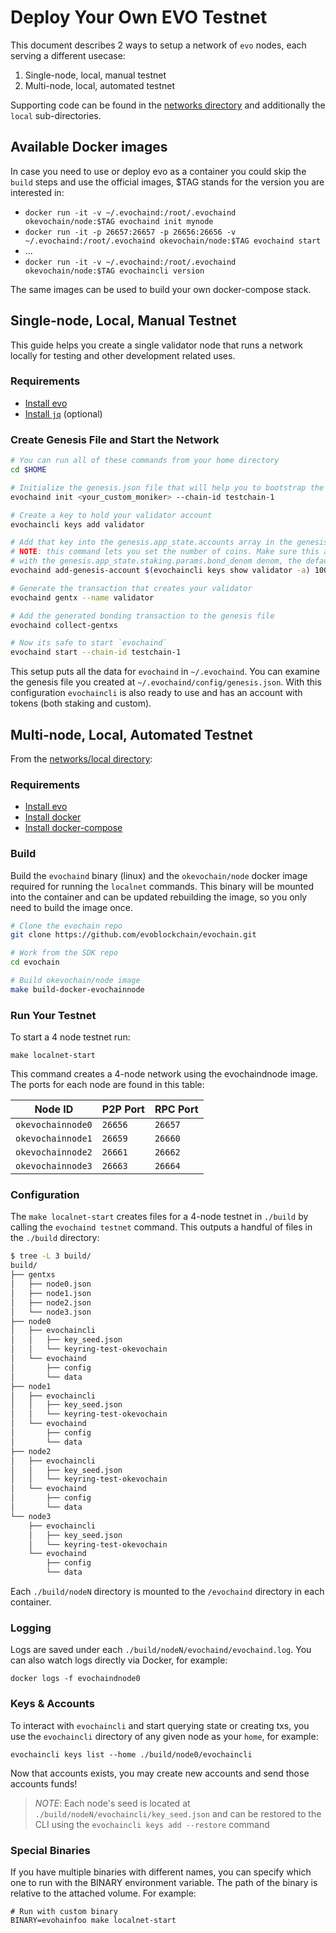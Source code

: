 # Deploy Your Own EVO Testnet

This document describes 2 ways to setup a network of `evo` nodes, each serving a different usecase:

1. Single-node, local, manual testnet
2. Multi-node, local, automated testnet

Supporting code can be found in the [networks directory](https://github.com/evoblockchain/evochain/tree/dev/networks) and additionally the `local` sub-directories.

## Available Docker images

In case you need to use or deploy evo as a container you could skip the `build` steps and use the official images, \$TAG stands for the version you are interested in:

* `docker run -it -v ~/.evochaind:/root/.evochaind okevochain/node:$TAG evochaind init mynode`
* `docker run -it -p 26657:26657 -p 26656:26656 -v ~/.evochaind:/root/.evochaind okevochain/node:$TAG evochaind start`
* ...
* `docker run -it -v ~/.evochaind:/root/.evochaind okevochain/node:$TAG evochaincli version`

The same images can be used to build your own docker-compose stack.

## Single-node, Local, Manual Testnet

This guide helps you create a single validator node that runs a network locally for testing and other development related uses.

### Requirements

- [Install evo](./install-evo.md)
- [Install `jq`](https://stedolan.github.io/jq/download/) (optional)

### Create Genesis File and Start the Network

```bash
# You can run all of these commands from your home directory
cd $HOME

# Initialize the genesis.json file that will help you to bootstrap the network
evochaind init <your_custom_moniker> --chain-id testchain-1

# Create a key to hold your validator account
evochaincli keys add validator

# Add that key into the genesis.app_state.accounts array in the genesis file
# NOTE: this command lets you set the number of coins. Make sure this account has some coins
# with the genesis.app_state.staking.params.bond_denom denom, the default is staking
evochaind add-genesis-account $(evochaincli keys show validator -a) 1000000000evo

# Generate the transaction that creates your validator
evochaind gentx --name validator

# Add the generated bonding transaction to the genesis file
evochaind collect-gentxs

# Now its safe to start `evochaind`
evochaind start --chain-id testchain-1
```

This setup puts all the data for `evochaind` in `~/.evochaind`. You can examine the genesis file you created at `~/.evochaind/config/genesis.json`. With this configuration `evochaincli` is also ready to use and has an account with tokens (both staking and custom).

## Multi-node, Local, Automated Testnet

From the [networks/local directory](https://github.com/evoblockchain/evochain/tree/dev/networks/local):

### Requirements

- [Install evo](./install-evo.md)
- [Install docker](https://docs.docker.com/engine/installation/)
- [Install docker-compose](https://docs.docker.com/compose/install/)

### Build

Build the `evochaind` binary (linux) and the `okevochain/node` docker image required for running the `localnet` commands. This binary will be mounted into the container and can be updated rebuilding the image, so you only need to build the image once.

```bash
# Clone the evochain repo
git clone https://github.com/evoblockchain/evochain.git

# Work from the SDK repo
cd evochain

# Build okevochain/node image
make build-docker-evochainnode
```

### Run Your Testnet

To start a 4 node testnet run:

```
make localnet-start
```

This command creates a 4-node network using the evochaindnode image.
The ports for each node are found in this table:

| Node ID     | P2P Port | RPC Port |
| ----------- | -------- | -------- |
| `okevochainnode0` | `26656`  | `26657`  |
| `okevochainnode1` | `26659`  | `26660`  |
| `okevochainnode2` | `26661`  | `26662`  |
| `okevochainnode3` | `26663`  | `26664`  |

### Configuration

The `make localnet-start` creates files for a 4-node testnet in `./build` by
calling the `evochaind testnet` command. This outputs a handful of files in the
`./build` directory:

```bash
$ tree -L 3 build/
build/
├── gentxs
│   ├── node0.json
│   ├── node1.json
│   ├── node2.json
│   └── node3.json
├── node0
│   ├── evochaincli
│   │   ├── key_seed.json
│   │   └── keyring-test-okevochain
│   └── evochaind
│       ├── config
│       └── data
├── node1
│   ├── evochaincli
│   │   ├── key_seed.json
│   │   └── keyring-test-okevochain
│   └── evochaind
│       ├── config
│       └── data
├── node2
│   ├── evochaincli
│   │   ├── key_seed.json
│   │   └── keyring-test-okevochain
│   └── evochaind
│       ├── config
│       └── data
└── node3
    ├── evochaincli
    │   ├── key_seed.json
    │   └── keyring-test-okevochain
    └── evochaind
        ├── config
        └── data
```

Each `./build/nodeN` directory is mounted to the `/evochaind` directory in each container.

### Logging

Logs are saved under each `./build/nodeN/evochaind/evochaind.log`. You can also watch logs
directly via Docker, for example:

```
docker logs -f evochaindnode0
```

### Keys & Accounts

To interact with `evochaincli` and start querying state or creating txs, you use the
`evochaincli` directory of any given node as your `home`, for example:

```shell
evochaincli keys list --home ./build/node0/evochaincli
```

Now that accounts exists, you may create new accounts and send those accounts
funds!

> _NOTE_: Each node's seed is located at `./build/nodeN/evochaincli/key_seed.json` and can be restored to the CLI using the `evochaincli keys add --restore` command

### Special Binaries

If you have multiple binaries with different names, you can specify which one to run with the BINARY environment variable. The path of the binary is relative to the attached volume. For example:

```
# Run with custom binary
BINARY=evohainfoo make localnet-start
```
